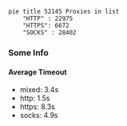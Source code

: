 
```mermaid
pie title 52145 Proxies in list
    "HTTP" : 22975
    "HTTPS": 6672
    "SOCKS" : 28402
```

### Some Info
#### Average Timeout

- mixed: 3.4s
- http: 1.5s
- https: 8.3s
- socks: 4.9s